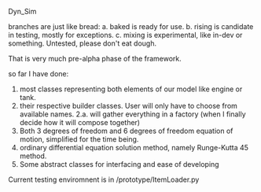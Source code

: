 Dyn_Sim

  branches are just like bread:
  a. baked is ready for use.
  b. rising is candidate in testing, mostly for exceptions.
  c. mixing is experimental, like in-dev or something. Untested, please don't eat dough.


  That is very much pre-alpha phase of the framework.
  
  so far I have done:
  
  1. most classes representing both elements of our model like engine or tank.
  2. their respective builder classes. User will only have to choose from available names. 
  2.a. will gather everything in a factory (when I finally decide how it will compose together)
  3. Both 3 degrees of freedom and 6 degrees of freedom equation of motion, simplified for the time being.
  4. ordinary differential equation solution method, namely Runge-Kutta 45 method.
  5. Some abstract classes for interfacing and ease of developing
  
  Current testing enviromnent is in /prototype/ItemLoader.py
